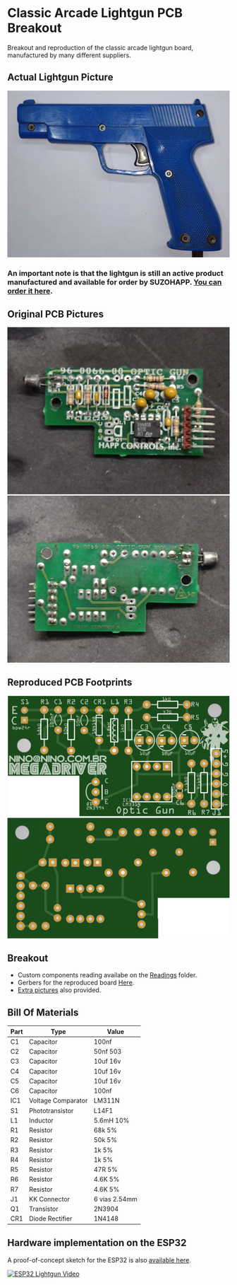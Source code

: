 # Classic Arcade Lightgun PCB Breakout
Breakout and reproduction of the classic arcade lightgun board, manufactured by many different suppliers.  

## Actual Lightgun Picture
![Actual Lightgun](https://raw.githubusercontent.com/ninomegadriver/lightgun/main/Images/Lightgun.jpg)  
### An important note is that the lightgun is still an active product manufactured and available for order by SUZOHAPP. [You can order it here](https://na.suzohapp.com/products/optical_guns/96-2300-12).  

## Original PCB Pictures
![Original PCB Top](https://raw.githubusercontent.com/ninomegadriver/lightgun/main/Images/PCB-Top.jpg)  
![Original PCB Bottom](https://raw.githubusercontent.com/ninomegadriver/lightgun/main/Images/PCB-Bottom.jpg)

## Reproduced PCB Footprints  
![Reproduced Board Top](https://raw.githubusercontent.com/ninomegadriver/lightgun/main/Images/PCB-Footprint-Top.jpg)  
![Reproduced Board Bottom](https://raw.githubusercontent.com/ninomegadriver/lightgun/main/Images/PCB-Footprint-Bottom.jpg)  

## Breakout  

- Custom components reading availabe on the [Readings](https://github.com/ninomegadriver/lightgun/tree/main/lightgun/Readings) folder.  
- Gerbers for the reproduced board [Here](https://github.com/ninomegadriver/lightgun/tree/main/lightgun/Gerbers).  
- [Extra pictures](https://github.com/ninomegadriver/lightgun/tree/main/Images) also provided.  

## Bill Of Materials  

| Part | Type               | Value        |
|------|--------------------|--------------|
|  C1  | Capacitor          | 100nf        |
|  C2  | Capacitor          | 50nf 503     |
|  C3  | Capacitor          | 10uf 16v     |
|  C4  | Capacitor          | 10uf 16v     |
|  C5  | Capacitor          | 10uf 16v     |
|  C6  | Capacitor          | 100nf        |
|  IC1 | Voltage Comparator | LM311N       |
|  S1  | Phototransistor    | L14F1        |
|  L1  | Inductor           | 5.6mH 10%    |
|  R1  | Resistor           | 68k 5%       |
|  R2  | Resistor           | 50k 5%       |
|  R3  | Resistor           | 1k 5%        |
|  R4  | Resistor           | 1k 5%        |
|  R5  | Resistor           | 47R 5%       |
|  R6  | Resistor           | 4.6K 5%      |
|  R7  | Resistor           | 4.6K 5%      |
|  J1  | KK Connector       | 6 vias 2.54mm|
|  Q1  | Transistor         | 2N3904       |
| CR1  | Diode Rectifier    | 1N4148       |

## Hardware implementation on the ESP32
A proof-of-concept sketch for the ESP32 is also [available here](https://github.com/ninomegadriver/lightgun/blob/main/lightgun/ESP32Lightgun/ESP32Lightgun.ino).  

[![ESP32 Lightgun Video](https://img.youtube.com/vi/AmvQRUR2Au4/0.jpg)](https://www.youtube.com/watch?v=AmvQRUR2Au4)  
